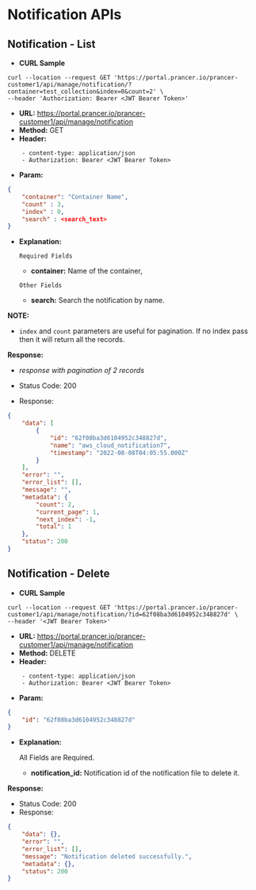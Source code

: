 **Notification APIs**
===

**Notification - List**
---

- **CURL Sample**

``` curl
curl --location --request GET 'https://portal.prancer.io/prancer-customer1/api/manage/notification/?container=test_collection&index=0&count=2' \
--header 'Authorization: Bearer <JWT Bearer Token>'
```

- **URL:** <https://portal.prancer.io/prancer-customer1/api/manage/notification>
- **Method:** GET
- **Header:**

``` code
    - content-type: application/json
    - Authorization: Bearer <JWT Bearer Token>
```

- **Param:**

``` json
{
    "container": "Container Name",
    "count" : 3,
    "index" : 0,
    "search" : <search_text>
}
```

- **Explanation:**

    `Required Fields`
    - **container:** Name of the container,

    `Other Fields`
    - **search:** Search the notification by name.

 **NOTE:**

- `index` and `count` parameters are useful for pagination. If no index pass then it will return all the records.

**Response:**

- _response with pagination of 2 records_

- Status Code: 200
- Response:

``` json
{
    "data": [
        {
            "id": "62f08ba3d6104952c348827d",
            "name": "aws_cloud_notification7",
            "timestamp": "2022-08-08T04:05:55.000Z"
        }
    ],
    "error": "",
    "error_list": [],
    "message": "",
    "metadata": {
        "count": 2,
        "current_page": 1,
        "next_index": -1,
        "total": 1
    },
    "status": 200
}
```


**Notification - Delete**
---

- **CURL Sample**

``` curl
curl --location --request GET 'https://portal.prancer.io/prancer-customer1/api/manage/notification/?id=62f08ba3d6104952c348827d' \
--header '<JWT Bearer Token>'
```

- **URL:** <https://portal.prancer.io/prancer-customer1/api/manage/notification>
- **Method:** DELETE
- **Header:**

``` code
    - content-type: application/json
    - Authorization: Bearer <JWT Bearer Token>
```

- **Param:**

``` json
{
    "id": "62f08ba3d6104952c348827d"
}
```

- **Explanation:**

    All Fields are Required.
  - **notification_id:** Notification id of the notification file to delete it.


**Response:**

- Status Code: 200
- Response:

``` json
{
    "data": {},
    "error": "",
    "error_list": [],
    "message": "Notification deleted successfully.",
    "metadata": {},
    "status": 200
}
```
